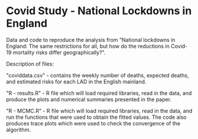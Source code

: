 # Covid Study - National Lockdowns in England
Data and code to reproduce the analysis from "National lockdowns in England: The same restrictions for all, but how do the reductions in Covid-19 mortality risks differ geographically?".

Description of files:  

"coviddata.csv" - contains the weekly number of deaths, expected deaths, and estimated risks for each LAD in the English mainland.  

"R - results.R" - R file which will load required libraries, read in the data, and produce the plots and numerical summaries presented in the paper.  

"R - MCMC.R" - R file which will load required libraries, read in the data, and run the functions that were used to obtain the fitted values. The code also produces trace plots which were used to check the convergence of the algorithm.  

